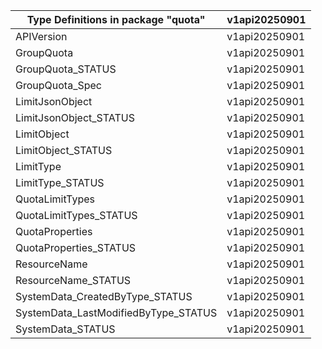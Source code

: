 | Type Definitions in package "quota"  | v1api20250901 |
|--------------------------------------|---------------|
| APIVersion                           | v1api20250901 |
| GroupQuota                           | v1api20250901 |
| GroupQuota_STATUS                    | v1api20250901 |
| GroupQuota_Spec                      | v1api20250901 |
| LimitJsonObject                      | v1api20250901 |
| LimitJsonObject_STATUS               | v1api20250901 |
| LimitObject                          | v1api20250901 |
| LimitObject_STATUS                   | v1api20250901 |
| LimitType                            | v1api20250901 |
| LimitType_STATUS                     | v1api20250901 |
| QuotaLimitTypes                      | v1api20250901 |
| QuotaLimitTypes_STATUS               | v1api20250901 |
| QuotaProperties                      | v1api20250901 |
| QuotaProperties_STATUS               | v1api20250901 |
| ResourceName                         | v1api20250901 |
| ResourceName_STATUS                  | v1api20250901 |
| SystemData_CreatedByType_STATUS      | v1api20250901 |
| SystemData_LastModifiedByType_STATUS | v1api20250901 |
| SystemData_STATUS                    | v1api20250901 |
